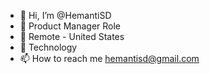 - 👋 Hi, I’m @HemantiSD
- 👀 Product Manager Role
- 🌱 Remote - United States
- 💞️ Technology 
- 📫 How to reach me hemantisd@gmail.com

<!---
HemantiSD/HemantiSD is a ✨ special ✨ repository because its `README.md` (this file) appears on your GitHub profile.
You can click the Preview link to take a look at your changes.
--->
